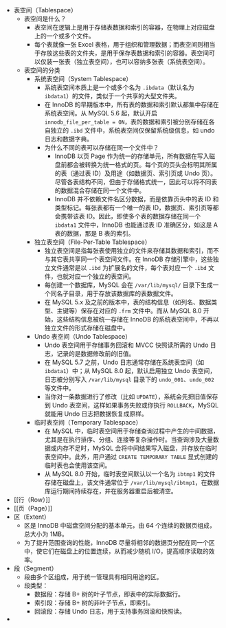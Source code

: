 - 表空间（Tablespace）
	- 表空间是什么？
		- 表空间在逻辑上是用于存储表数据和索引的容器，在物理上对应磁盘上的一个或多个文件。
		- 每个表就像一张 Excel 表格，用于组织和管理数据；而表空间则相当于存放这些表的文件夹，是用于保存表数据和索引的容器。表空间可以仅装一张表（独立表空间），也可以容纳多张表（系统表空间）。
	- 表空间的分类
		- 系统表空间（System Tablespace）
			- 系统表空间本质上是一个或多个名为 `.ibdata`（默认名为 `ibdata1`）的文件，类似于一个共享的大型文件夹。
			- 在 InnoDB 的早期版本中，所有表的数据和索引默认都集中存储在系统表空间。从 MySQL 5.6 起，默认开启 `innodb_file_per_table = ON`，表的数据和索引被分别存储在各自独立的 `.ibd` 文件中，系统表空间仅保留系统级信息，如 undo 日志和数据字典。
			- 为什么不同的表可以存储在同一个文件中？
				- InnoDB 以页 Page 作为统一的存储单元，所有数据在写入磁盘前都会被转换为统一格式的页。每个页的页头会标明其所属的表（通过表 ID）及用途（如数据页、索引页或 Undo 页）。尽管各表结构不同，但由于存储格式统一，因此可以将不同表的数据混合存储在同一个文件中。
				- InnoDB 并不依赖文件名区分数据，而是依靠页头中的表 ID 和类型标记。每张表都有一个唯一的表 ID，数据页、索引页等都会携带该表 ID。因此，即使多个表的数据存储在同一个 `ibdata1` 文件中，InnoDB 也能通过表 ID 准确区分，如这是 A 表的数据，那是 B 表的索引。
		- 独立表空间（File-Per-Table Tablespace）
			- 独立表空间是指每张表使用独立的文件来存储其数据和索引，而不与其它表共享同一个表空间文件。在 InnoDB 存储引擎中，这些独立文件通常是以 `.ibd` 为扩展名的文件，每个表对应一个 `.ibd` 文件，也就对应一个独立的表空间。
			- 每创建一个数据库，MySQL 会在 `/var/lib/mysql/` 目录下生成一个同名子目录，用于存放该数据库的表数据文件。
			- 在 MySQL 5.x 及之前的版本中，表的结构信息（如列名、数据类型、主键等）保存在对应的 `.frm` 文件中。而从 MySQL 8.0 开始，这些结构信息被统一存储在 InnoDB 的系统表空间中，不再以独立文件的形式存储在磁盘中。
		- Undo 表空间（Undo Tablespace）
			- Undo 表空间用于存储事务回滚和 MVCC 快照读所需的 Undo 日志，记录的是数据修改前的旧值。
			- 在 MySQL 5.7 之前，Undo 日志通常存储在系统表空间（如 `ibdata1`）中；从 MySQL 8.0 起，默认启用独立 Undo 表空间，日志被分别写入 `/var/lib/mysql` 目录下的 `undo_001`、`undo_002` 等文件中。
			- 当你对一条数据进行了修改（比如 `UPDATE`），系统会先把旧值保存到 Undo 表空间，这样如果事务失败或你执行 `ROLLBACK`，MySQL 就能用 Undo 日志把数据恢复成原样。
		- 临时表空间（Temporary Tablespace）
			- 在 MySQL 中，临时表空间用于存储查询过程中产生的中间数据，尤其是在执行排序、分组、连接等复杂操作时。当查询涉及大量数据或内存不足时，MySQL 会将中间结果写入磁盘，并存放在临时表空间中。此外，用户通过 `CREATE TEMPORARY TABLE` 显式创建的临时表也会使用该空间。
			- 从 MySQL 8.0 开始，临时表空间默认以一个名为 `ibtmp1` 的文件存储在磁盘上，该文件通常位于 `/var/lib/mysql/ibtmp1`，在数据库运行期间持续存在，并在服务器重启后被清空。
- [[行（Row）]]
- [[页（Page）]]
- 区（Extent）
	- 区是 InnoDB 中磁盘空间分配的基本单元，由 64 个连续的数据页组成，总大小为 1MB。
	- 为了提升范围查询的性能，InnoDB 尽量将相邻的数据页分配在同一个区中，使它们在磁盘上的位置连续，从而减少随机 I/O，提高顺序读取的效率。
- 段（Segment）
	- 段由多个区组成，用于统一管理具有相同用途的区。
	- 段类型：
		- 数据段：存储 B+ 树的叶子节点，即表中的实际数据行。
		- 索引段：存储 B+ 树的非叶子节点，即索引。
		- 回滚段：存储 Undo 日志，用于支持事务回滚和快照读。
-